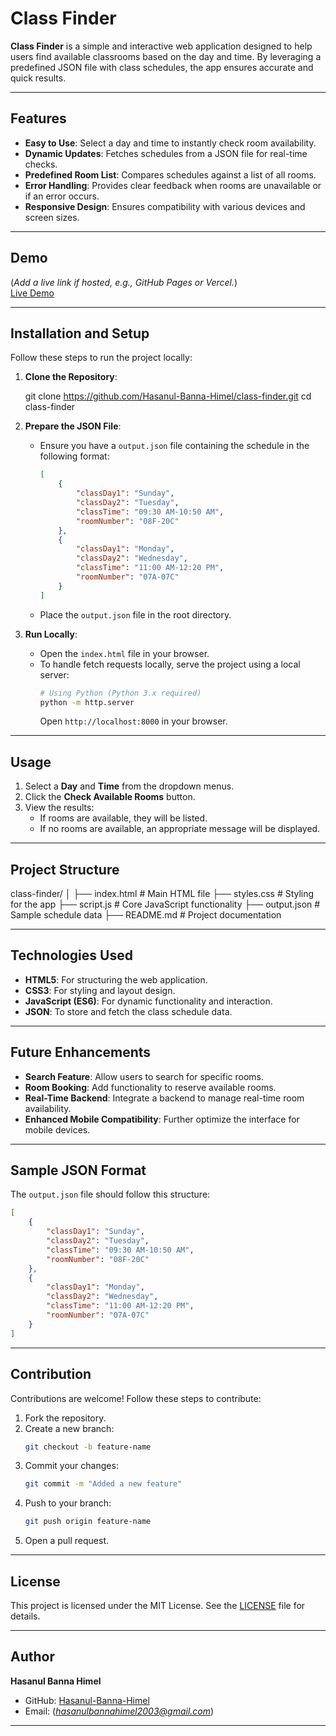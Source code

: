 # Class Finder

**Class Finder** is a simple and interactive web application designed to help users find available classrooms based on the day and time. By leveraging a predefined JSON file with class schedules, the app ensures accurate and quick results.

---

## Features

- **Easy to Use**: Select a day and time to instantly check room availability.
- **Dynamic Updates**: Fetches schedules from a JSON file for real-time checks.
- **Predefined Room List**: Compares schedules against a list of all rooms.
- **Error Handling**: Provides clear feedback when rooms are unavailable or if an error occurs.
- **Responsive Design**: Ensures compatibility with various devices and screen sizes.

---

## Demo

(*Add a live link if hosted, e.g., GitHub Pages or Vercel.*)  
[Live Demo](https://room-finder-two.vercel.app/)

---

## Installation and Setup

Follow these steps to run the project locally:

1. **Clone the Repository**:
   
   git clone https://github.com/Hasanul-Banna-Himel/class-finder.git
   cd class-finder
   

2. **Prepare the JSON File**:
   - Ensure you have a `output.json` file containing the schedule in the following format:
     ```json
     [
         {
             "classDay1": "Sunday",
             "classDay2": "Tuesday",
             "classTime": "09:30 AM-10:50 AM",
             "roomNumber": "08F-20C"
         },
         {
             "classDay1": "Monday",
             "classDay2": "Wednesday",
             "classTime": "11:00 AM-12:20 PM",
             "roomNumber": "07A-07C"
         }
     ]
     ```
   - Place the `output.json` file in the root directory.

3. **Run Locally**:
   - Open the `index.html` file in your browser.
   - To handle fetch requests locally, serve the project using a local server:
     ```bash
     # Using Python (Python 3.x required)
     python -m http.server
     ```
     Open `http://localhost:8000` in your browser.

---

## Usage

1. Select a **Day** and **Time** from the dropdown menus.
2. Click the **Check Available Rooms** button.
3. View the results:
   - If rooms are available, they will be listed.
   - If no rooms are available, an appropriate message will be displayed.

---

## Project Structure


class-finder/
│
├── index.html          # Main HTML file
├── styles.css          # Styling for the app
├── script.js           # Core JavaScript functionality
├── output.json         # Sample schedule data
├── README.md           # Project documentation


---

## Technologies Used

- **HTML5**: For structuring the web application.
- **CSS3**: For styling and layout design.
- **JavaScript (ES6)**: For dynamic functionality and interaction.
- **JSON**: To store and fetch the class schedule data.

---

## Future Enhancements

- **Search Feature**: Allow users to search for specific rooms.
- **Room Booking**: Add functionality to reserve available rooms.
- **Real-Time Backend**: Integrate a backend to manage real-time room availability.
- **Enhanced Mobile Compatibility**: Further optimize the interface for mobile devices.

---

## Sample JSON Format

The `output.json` file should follow this structure:

```json
[
    {
        "classDay1": "Sunday",
        "classDay2": "Tuesday",
        "classTime": "09:30 AM-10:50 AM",
        "roomNumber": "08F-20C"
    },
    {
        "classDay1": "Monday",
        "classDay2": "Wednesday",
        "classTime": "11:00 AM-12:20 PM",
        "roomNumber": "07A-07C"
    }
]
```

---

## Contribution

Contributions are welcome! Follow these steps to contribute:

1. Fork the repository.
2. Create a new branch:
   ```bash
   git checkout -b feature-name
   ```
3. Commit your changes:
   ```bash
   git commit -m "Added a new feature"
   ```
4. Push to your branch:
   ```bash
   git push origin feature-name
   ```
5. Open a pull request.

---

## License

This project is licensed under the MIT License. See the [LICENSE](LICENSE) file for details.

---

## Author

**Hasanul Banna Himel**  
- GitHub: [Hasanul-Banna-Himel](https://github.com/Hasanul-Banna-Himel)  
- Email: (*hasanulbannahimel2003@gmail.com*)

---
```
